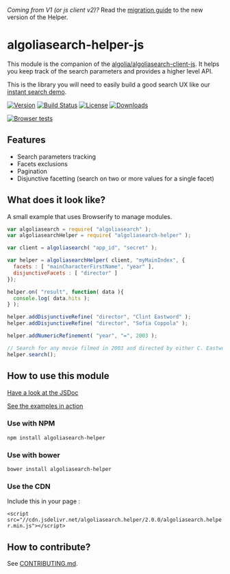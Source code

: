 *Coming from V1 (or js client v2)?* Read the [migration guide](https://github.com/algolia/algoliasearch-helper-js/wiki/Migration-guide-:-V1-to-V2) to the new version of the Helper.

# algoliasearch-helper-js

This module is the companion of the [algolia/algoliasearch-client-js](https://github.com/algolia/algoliasearch-client-js). It helps you keep
track of the search parameters and provides a higher level API.

This is the library you will need to easily build a good search UX like our [instant search demo](http://demos.algolia.com/instant-search-demo/).

[![Version][version-svg]][package-url] [![Build Status][travis-svg]][travis-url] [![License][license-image]][license-url] [![Downloads][downloads-image]][downloads-url]

[![Browser tests][browser-test-matrix]][browser-test-url]

[travis-svg]: https://img.shields.io/travis/algolia/algoliasearch-helper-js/master.svg?style=flat-square
[travis-url]: https://travis-ci.org/algolia/algoliasearch-helper-js
[license-image]: http://img.shields.io/badge/license-MIT-green.svg?style=flat-square
[license-url]: LICENSE
[downloads-image]: https://img.shields.io/npm/dm/algoliasearch-helper.svg?style=flat-square
[downloads-url]: http://npm-stat.com/charts.html?package=algoliasearch-helper
[browser-test-matrix]: https://saucelabs.com/browser-matrix/as-helper-js.svg
[browser-test-url]: https://saucelabs.com/u/as-helper-js
[version-svg]: https://img.shields.io/npm/v/algoliasearch-helper.svg?style=flat-square
[package-url]: https://npmjs.org/package/algoliasearch-helper

## Features
 - Search parameters tracking
 - Facets exclusions
 - Pagination
 - Disjunctive facetting (search on two or more values for a single facet)

## What does it look like?

A small example that uses Browserify to manage modules.

```javascript
var algoliasearch = require( "algoliasearch" );
var algoliasearchHelper = require( "algoliasearch-helper" );

var client = algoliasearch( "app_id", "secret" );

var helper = algoliasearchHelper( client, "myMainIndex", { 
  facets : [ "mainCharacterFirstName", "year" ],
  disjunctiveFacets : [ "director" ]
});

helper.on( "result", function( data ){
  console.log( data.hits );
} );

helper.addDisjunctiveRefine( "director", "Clint Eastword" );
helper.addDisjunctiveRefine( "director", "Sofia Coppola" );

helper.addNumericRefinement( "year", "=", 2003 );

// Search for any movie filmed in 2003 and directed by either C. Eastwood or S. Coppola
helper.search();
```

## How to use this module

[Have a look at the JSDoc](http://algolia.github.io/algoliasearch-helper-js/docs)

[See the examples in action](http://algolia.github.io/algoliasearch-helper-js/)

### Use with NPM

`npm install algoliasearch-helper`

### Use with bower

`bower install algoliasearch-helper`

### Use the CDN

Include this in your page :

`<script src="//cdn.jsdelivr.net/algoliasearch.helper/2.0.0/algoliasearch.helper.min.js"></script>`

## How to contribute?

See [CONTRIBUTING.md](./CONTRIBUTING.md).
